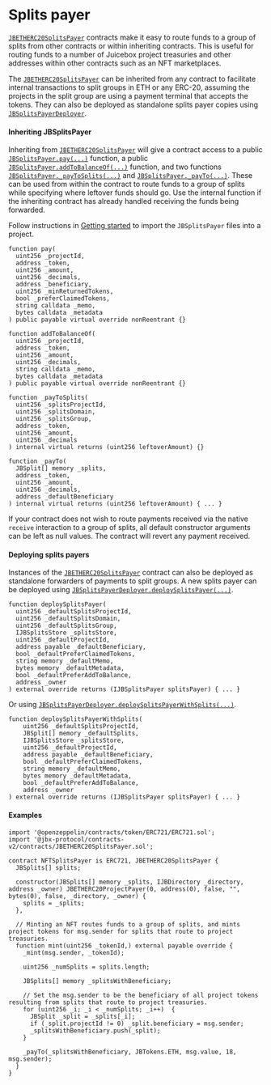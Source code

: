 # Splits payer

[`JBETHERC20SplitsPayer`](/docs/v4/deprecated/v3/api/contracts/or-utilities/jbetherc20splitspayer.md) contracts make it easy to route funds to a group of splits from other contracts or within inheriting contracts. This is useful for routing funds to a number of Juicebox project treasuries and other addresses within other contracts such as an NFT marketplaces.

The [`JBETHERC20SplitsPayer`](/docs/v4/deprecated/v3/api/contracts/or-utilities/jbetherc20splitspayer.md) can be inherited from any contract to facilitate internal transactions to split groups in ETH or any ERC-20, assuming the projects in the split group are using a payment terminal that accepts the tokens. They can also be deployed as standalone splits payer copies using [`JBSplitsPayerDeployer`](/docs/v4/deprecated/v3/api/contracts/or-utilities/jbetherc20splitspayerdeployer.md).

#### Inheriting JBSplitsPayer

Inheriting from [`JBETHERC20SplitsPayer`](/docs/v4/deprecated/v3/api/contracts/or-utilities/jbetherc20splitspayer.md) will give a contract access to a public [`JBSplitsPayer.pay(...)`](/docs/v4/deprecated/v3/api/contracts/or-utilities/jbetherc20splitspayer.md#pay) function, a public [`JBSplitsPayer.addToBalanceOf(...)`](/docs/v4/deprecated/v3/api/contracts/or-utilities/jbetherc20splitspayer.md#addtobalanceof) function, and two functions [`JBSplitsPayer._payToSplits(...)`](/docs/v4/deprecated/v3/api/contracts/or-utilities/jbetherc20splitspayer.md#_paytosplits) and [`JBSplitsPayer._payTo(...)`](/docs/v4/deprecated/v3/api/contracts/or-utilities/jbetherc20splitspayer.md#_payto). These can be used from within the contract to route funds to a group of splits while specifying where leftover funds should go. Use the internal function if the inheriting contract has already handled receiving the funds being forwarded.

Follow instructions in [Getting started](/docs/v4/deprecated/v3/build/getting-started.md) to import the `JBSplitsPayer` files into a project.

```
function pay(
  uint256 _projectId,
  address _token,
  uint256 _amount,
  uint256 _decimals,
  address _beneficiary,
  uint256 _minReturnedTokens,
  bool _preferClaimedTokens,
  string calldata _memo,
  bytes calldata _metadata
) public payable virtual override nonReentrant {}
```

```
function addToBalanceOf(
  uint256 _projectId,
  address _token,
  uint256 _amount,
  uint256 _decimals,
  string calldata _memo,
  bytes calldata _metadata
) public payable virtual override nonReentrant {}
```

```
function _payToSplits(
  uint256 _splitsProjectId,
  uint256 _splitsDomain,
  uint256 _splitsGroup,
  address _token,
  uint256 _amount,
  uint256 _decimals
) internal virtual returns (uint256 leftoverAmount) {}
```

```
function _payTo(
  JBSplit[] memory _splits,
  address _token,
  uint256 _amount,
  uint256 _decimals,
  address _defaultBeneficiary
) internal virtual returns (uint256 leftoverAmount) { ... }
```

If your contract does not wish to route payments received via the native `receive` interaction to a group of splits, all default constructor arguments can be left as null values. The contract will revert any payment received.

#### Deploying splits payers

Instances of the [`JBETHERC20SplitsPayer`](/docs/v4/deprecated/v3/api/contracts/or-utilities/jbetherc20splitspayer.md) contract can also be deployed as standalone forwarders of payments to split groups. A new splits payer can be deployed using [`JBSplitsPayerDeployer.deploySplitsPayer(...)`](/docs/v4/deprecated/v3/api/contracts/or-utilities/jbetherc20splitspayerdeployer.md#deploysplitspayer).

```
function deploySplitsPayer(
  uint256 _defaultSplitsProjectId,
  uint256 _defaultSplitsDomain,
  uint256 _defaultSplitsGroup,
  IJBSplitsStore _splitsStore,
  uint256 _defaultProjectId,
  address payable _defaultBeneficiary,
  bool _defaultPreferClaimedTokens,
  string memory _defaultMemo,
  bytes memory _defaultMetadata,
  bool _defaultPreferAddToBalance,
  address _owner
) external override returns (IJBSplitsPayer splitsPayer) { ... }
```

Or using [`JBSplitsPayerDeployer.deploySplitsPayerWithSplits(...)`](/docs/v4/deprecated/v3/api/contracts/or-utilities/jbetherc20splitspayerdeployer.md#deploysplitspayerwithsplits).

```
function deploySplitsPayerWithSplits(
    uint256 _defaultSplitsProjectId,
    JBSplit[] memory _defaultSplits,
    IJBSplitsStore _splitsStore,
    uint256 _defaultProjectId,
    address payable _defaultBeneficiary,
    bool _defaultPreferClaimedTokens,
    string memory _defaultMemo,
    bytes memory _defaultMetadata,
    bool _defaultPreferAddToBalance,
    address _owner
) external override returns (IJBSplitsPayer splitsPayer) { ... }
```

#### Examples

```
import '@openzeppelin/contracts/token/ERC721/ERC721.sol';
import '@jbx-protocol/contracts-v2/contracts/JBETHERC20SplitsPayer.sol';

contract NFTSplitsPayer is ERC721, JBETHERC20SplitsPayer {
  JBSplits[] splits;

  constructor(JBSplits[] memory _splits, IJBDirectory _directory, address _owner) JBETHERC20ProjectPayer(0, address(0), false, "", bytes(0), false, _directory, _owner) {
    splits = _splits;
  },

  // Minting an NFT routes funds to a group of splits, and mints project tokens for msg.sender for splits that route to project treasuries.
  function mint(uint256 _tokenId,) external payable override {
    _mint(msg.sender, _tokenId);

    uint256 _numSplits = splits.length;

    JBSplits[] memory _splitsWithBeneficiary;

    // Set the msg.sender to be the beneficiary of all project tokens resulting from splits that route to project treasuries.
    for (uint256 _i; _i < _numSplits; _i++)  {
      JBSplit _split = _splits[_i];
      if (_split.projectId != 0) _split.beneficiary = msg.sender;
      _splitsWithBeneficiary.push(_split);
    }

    _payTo(_splitsWithBeneficiary, JBTokens.ETH, msg.value, 18, msg.sender);
  }
}
```
